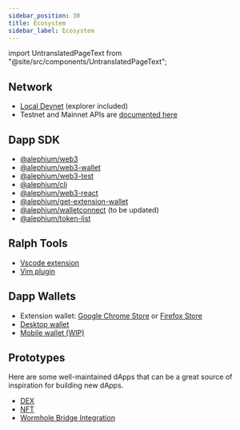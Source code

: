 ```yaml
---
sidebar_position: 30
title: Ecosystem
sidebar_label: Ecosystem
---
```


import UntranslatedPageText from "@site/src/components/UntranslatedPageText";

<UntranslatedPageText />

## Network

- [Local Devnet](https://github.com/alephium/alephium-stack#devnet) (explorer included)
- Testnet and Mainnet APIs are [documented here](/dapps/public-services#api-aliases)

## Dapp SDK
- [@alephium/web3](https://www.npmjs.com/package/@alephium/web3)
- [@alephium/web3-wallet](https://www.npmjs.com/package/@alephium/web3-wallet) 
- [@alephium/web3-test](https://www.npmjs.com/package/@alephium/web3-test) 
- [@alephium/cli](https://www.npmjs.com/package/@alephium/cli) 
- [@alephium/web3-react](https://www.npmjs.com/package/@alephium/web3-react) 
- [@alephium/get-extension-wallet](https://www.npmjs.com/package/@alephium/get-extension-wallet) 
- [@alephium/walletconnect](https://www.npmjs.com/package/@alephium/walletconnect-provider) (to be updated) 
- [@alephium/token-list](https://www.npmjs.com/package/@alephium/token-list) 

## Ralph Tools
- [Vscode extension](https://marketplace.visualstudio.com/items?itemName=alephium.ralph-vscode-alephium)
- [Vim plugin ](https://github.com/tdroxler/ralph.vim)

## Dapp Wallets
- Extension wallet: [Google Chrome Store](https://chrome.google.com/webstore/detail/alephium-extension-wallet/gdokollfhmnbfckbobkdbakhilldkhcj) or [Firefox Store](https://addons.mozilla.org/en-US/firefox/addon/alephiumextensionwallet/)
- [Desktop wallet](https://github.com/alephium/desktop-wallet/releases/latest)
- [Mobile wallet (WIP)](https://github.com/alephium/mobile-wallet)

## Prototypes

Here are some well-maintained dApps that can be a great source of inspiration for building new dApps.

- [DEX](https://github.com/alephium/alephium-dex/tree/master/contracts) 
- [NFT](https://github.com/alephium/alephium-nft) 
- [Wormhole Bridge Integration](https://github.com/alephium/wormhole-fork/tree/add-alephium-to-wormhole/alephium) 
